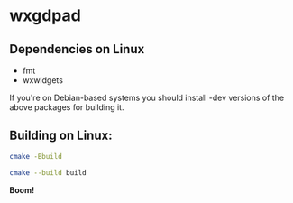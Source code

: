 # wxgdpad

## Dependencies on Linux

- fmt
- wxwidgets

If you're on Debian-based systems you should install -dev versions of the above packages for building it.



## Building on Linux:

```bash
cmake -Bbuild
```

```bash
cmake --build build
```


**Boom!**